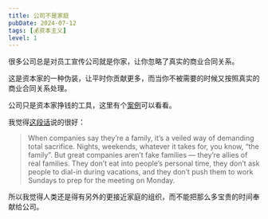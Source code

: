 ```yaml
---
title: 公司不是家庭
pubDate: 2024-07-12
tags: [💰资本主义]
level: 1
---
```


很多公司总是对员工宣传公司就是你家，让你忽略了真实的商业合同关系。

这是资本家的一种伪装，让平时你贡献更多，而当你不被需要的时候又按照真实的商业合同关系处理。

公司只是资本家挣钱的工具，这里有个[案例]可以看看。

我觉得[这段话]说的很好：

> When companies say they’re a family, it’s a veiled way of demanding total sacrifice. Nights, weekends, whatever it takes for, you know, “the family”. But great companies aren’t fake families — they’re allies of real families. They don’t eat into people’s personal time, they don’t ask people to dial-in during vacations, and they don’t push them to work Sundays to prep for the meeting on Monday.

所以我觉得人类还是得有另外的更接近家庭的组织，而不能把那么多宝贵的时间奉献给公司。

[案例]: https://www.zhihu.com/question/659905225/answer/3555545527
[这段话]: https://37signals.com/35
